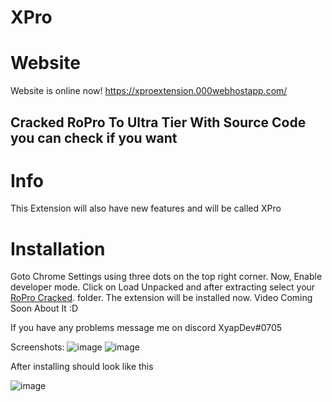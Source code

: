 # XPro

# Website
Website is online now!
https://xproextension.000webhostapp.com/

## Cracked RoPro To Ultra Tier With Source Code you can check if you want


# Info
This Extension will also have new features and will be called XPro


# Installation
Goto Chrome Settings using three dots on the top right corner.
Now, Enable developer mode.
Click on Load Unpacked and after extracting select your [RoPro Cracked](https://github.com/XyapDev/RoPro-Free/archive/refs/heads/main.zip). folder.
The extension will be installed now. 
Video Coming Soon About It :D

If you have any problems message me on discord XyapDev#0705


Screenshots:
![image](https://user-images.githubusercontent.com/99596517/182232717-9c5a7782-6185-48dd-bb6a-157598aa59a0.png)
![image](https://user-images.githubusercontent.com/99596517/182232884-094192e8-f40e-4090-9a10-cac4fb90d1ec.png)

After installing should look like this

![image](https://user-images.githubusercontent.com/99596517/182675393-bb01a50b-480b-49a3-a297-9d120c478623.png)


